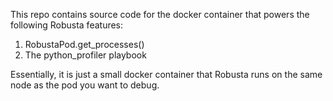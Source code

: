 This repo contains source code for the docker container that powers the following Robusta features:

1. RobustaPod.get_processes()
2. The python_profiler playbook

Essentially, it is just a small docker container that Robusta runs on the same node as the pod you want to debug.